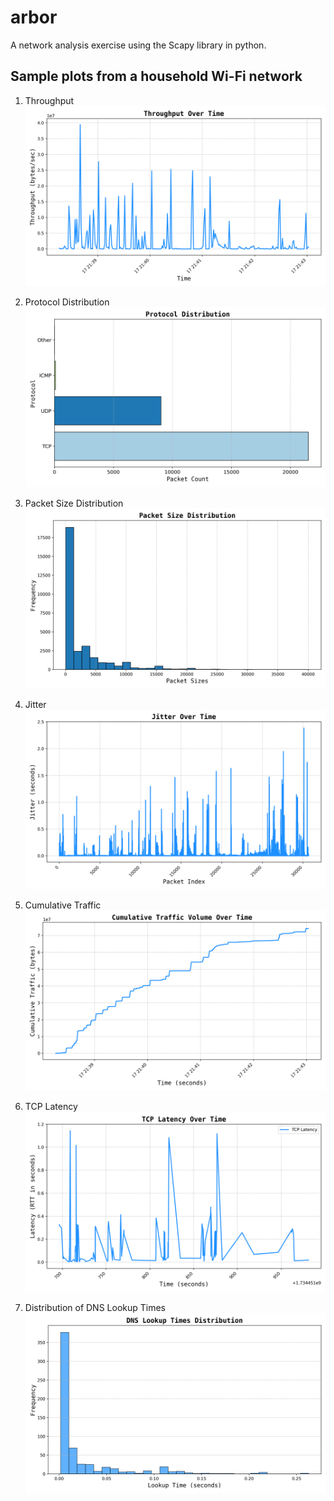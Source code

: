 # arbor

A network analysis exercise using the Scapy library in python.

## Sample plots from a household Wi-Fi network

1. Throughput
   ![](sample_plots/throughput.png)

2. Protocol Distribution
   ![](sample_plots/proto_dist.png)

3. Packet Size Distribution
   ![](sample_plots/pkt_sizes.png)

4. Jitter
   ![](sample_plots/jitter.png)

5. Cumulative Traffic
   ![](sample_plots/cum_traffic.png)

6. TCP Latency
   ![](sample_plots/tcp_latency.png)

7. Distribution of DNS Lookup Times
   ![](sample_plots/dns_lookup_times.png)
